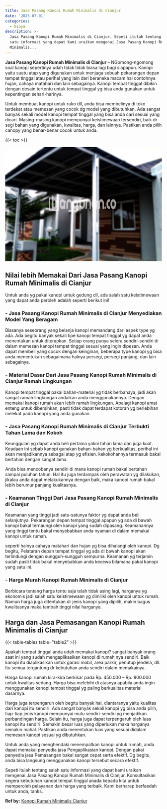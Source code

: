 ```yaml
---
title: Jasa Pasang Kanopi Rumah Minimalis di Cianjur
date: '2025-07-01'
categories:
  - biaya
description: >-
  Jasa Pasang Kanopi Rumah Minimalis di Cianjur. Sepeti itulah tentang salah
  satu informasi yang dapat kami uraikan mengenai Jasa Pasang Kanopi Rumah
  Minimalis...
---
```


**Jasa Pasang Kanopi Rumah Minimalis di Cianjur** – NGomong-ngomong soal kanopi sepertinya udah tidak tidak biasa lagi bagi siapapun. Kanopi yaitu suatu atap yang digunakan untuk menjaga sebuah pekarangan depan tempat tinggal atau perihal yang lain dari beraneka macam hal contohnya hujan, cahaya matahari dan lain sebagainya. Kanopi tempat tinggal dibikin dengan desain tertentu untuk tempat tinggal yg bisa anda gunakan untuk kepentingan sehari-harinya.

Untuk membuat kanopi untuk ruko dll, anda bisa membelinya di toko terdekat atau memesan yang cocok dg model yang dibutuhkan. Ada sangat banyak sekali model kanopi tempat tinggal yang bisa anda cari sesuai yang dicari. Masing-masing kanopi mempunyai keistimewaan tersendiri, baik dr segi bahan yang digunakan, kwalitas, harga, dan lainnya. Pastikan anda pilih canopy yang benar-benar cocok untuk anda.

{{< toc >}}

![Jasa Pasang Kanopi Rumah Minimalis di Cianjur](/images/harga-kanopi-minimalis-16.png)

## Nilai lebih Memakai Dari Jasa Pasang Kanopi Rumah Minimalis di Cianjur

Untuk anda yg pakai kanopi untuk gedung dll, ada salah satu keistimewaan yang dapat anda peroleh adalah seperti berikut ini!

### \- Jasa Pasang Kanopi Rumah Minimalis di Cianjur Menyediakan Model Yang Beragam

Biasanya seseorang yang belanja kanopi memandang dari aspek type yg ada. Ada begitu banyak sekali tipe kanopi tempat tinggal yg dapat anda menentukan untuk diterapkan. Setiap orang punya selera sendiri-sendiri di dalam memesan kanopi tempat tinggal sesuai yang ingin dipesan. Anda dapat membeli yang cocok dengan keinginan, beberapa type kanopi yg bisa anda menentukan sebagaimana halnya persegi, persegi panjang, dan lain sebagainya.

### \- Material Dasar Dari Jasa Pasang Kanopi Rumah Minimalis di Cianjur Ramah Lingkungan

Kanopi tempat tinggal pakai bahan-material yg tidak berbahaya, jadi akan sangat ramah lingkungan andaikan anda menggunakannya. Dengan memakai kanopi rumah akan lebih ramah lingkungan. Apalagi kanopi amat enteng untuk dibersihkan, pasti tidak dapat terdapat kotoran yg berlebihan melekat pada kanopi yang anda gunakan.

### \- Jasa Pasang Kanopi Rumah Minimalis di Cianjur Terbukti Tahan Lama dan Kokoh

Keunggulan yg dapat anda beli pertama yakni tahan lama dan juga kuat. Keadaan ini sebab kanopi gunakan bahan-bahan yg berkualitas, perihal ini akan menjadikannya sebagai atap yg efisien. kekokohannya termasuk bakal bertahan dengan sangat lama.

Anda bisa mencobanya sendiri di mana kanopi rumah bakal bertahan sampai puluhan tahun. Hal itu juga terdampak oleh perawatan yg dilakukan, jikalau anda dapat melakukannya dengan baik, maka kanopi rumah bakal lebih berumur panjang kualitasnya.

### \- Keamanan Tinggi Dari Jasa Pasang Kanopi Rumah Minimalis di Cianjur

Keamanan yang tinggi jadi satu-satunya faktor yg dapat anda beli selanjutnya. Pekarangan depan tempat tinggal apapun yg ada di bawah kanopi bakal ternaungi oleh kanopi yang sudah dipasang. Keamanannya yang tinggi tentu bakal menyebabkan anda nyaman di dalam memakai kanopi untuk rumah.

seperti halnya cahaya matahari dan hujan yg bisa dihalangi oleh kanopi. Dg begitu, Pelataran depan tempat tinggal yg ada di bawah kanopi akan terlindungi dengan sungguh-sungguh sempurna. Keamanan yg terjamin sudah pasti tidak bakal menyebabkan anda kecewa bilamana pakai kanopi yang satu ini.

### \- Harga Murah Kanopi Rumah Minimalis di Cianjur

Berbicara tentang harga tentu saja telah tidak asing lagi, harganya yg ekonomis jadi salah satu keistimewaan yg dimiliki oleh kanopi untuk rumah. Namun harga juga ditentukan dr jenis kanopi yang dipilih, makin bagus kwalitasnya maka tambah tinggi nilai harganya.

## Harga dan Jasa Pemasangan Kanopi Rumah Minimalis di Cianjur

{{< table-tables table="table2" >}}

Apakah tempat tinggal anda udah memakai kanopi? sangat banyak orang saat ini yang sudah mengaplikasikan kanopi di rumah nya sendiri. Baik kanopi itu diaplikasikan untuk garasi mobil, area parkir, penutup jendela, dll. Itu semua tergantung dr kebutuhan anda sendiri dalam memakainya.

Harga kanopi rumah kira-kira berkisar pada Rp. 450.000 – Rp. 800.000 untuk kwalitas sedang. Harga bisa melebihi di atasnya apabila anda ingin menggunakan kanopi tempat tinggal yg paling berkualitas material dasarnya.

Harga juga terpengaruh oleh begitu banyak hal, diantaranya yaitu kualitas dari kanopi itu sendiri. Ada sangat banyak sekali kanopi yg bisa anda pilih, tiap-tiap jenis kanopi mempunyai mutu sendiri-sendiri yg menjadikan perbandingan harga. Selain itu, harga juga dapat terpengaruh oleh luas kanopi itu sendiri. Semakin besar luas yang diperlukan maka harganya semakin mahal. Pastikan anda menentukan luas yang sesuai didalam memesan kanopi sesuai yg dibutuhkan.

Untuk anda yang menghendaki menempatkan kanopi untuk rumah, anda dapat memakai penyedia jasa Pengaplikasian kanopi. Dengan pakai penyedia jasa Pemasangan bakal sangat cepat serta efektif. Dg begitu, anda bisa langsung menggunakan kanopi tersebut secara efektif.

Sepeti itulah tentang salah satu informasi yang dapat kami uraikan mengenai Jasa Pasang Kanopi Rumah Minimalis di Cianjur. Konsultasikan segera kebutuhan kanopi tempat tinggal anada kepada kita untuk memperoleh pelayanan dan harga yang terbaik. Kami berharap berfaedah untuk anda, tanks.

**Ref by:**  [Kanopi Rumah Minimalis Cianjur](https://id.wikipedia.org/wiki/Kanopi)
